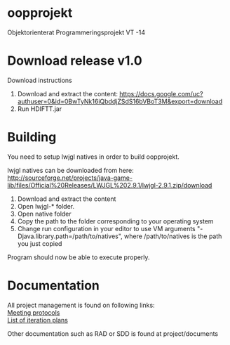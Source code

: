 oopprojekt
==========

Objektorienterat Programmeringsprojekt VT -14

Download release v1.0
==========
Download instructions
1. Download and extract the content: https://docs.google.com/uc?authuser=0&id=0BwTyNk16iQbddjZSdS16bVBoT3M&export=download
2. Run HDIFTT.jar

Building
==========
You need to setup lwjgl natives in order to build oopprojekt.

lwjgl natives can be downloaded from here: http://sourceforge.net/projects/java-game-lib/files/Official%20Releases/LWJGL%202.9.1/lwjgl-2.9.1.zip/download

1. Download and extract the content
2. Open lwjgl-* folder.
3. Open native folder
4. Copy the path to the folder corresponding to your operating system
5. Change run configuration in your editor to use VM arguments "-Djava.library.path=/path/to/natives", where /path/to/natives is the path you just copied

Program should now be able to execute properly.

Documentation
==========
All project management is found on following links:
<br>
[Meeting protocols](https://github.com/Kuxe/oopprojekt/wiki/Meeting-protocols)
<br>
[List of iteration plans](https://github.com/Kuxe/oopprojekt/wiki/List-of-iteration-plans)


Other documentation such as RAD or SDD is found at project/documents